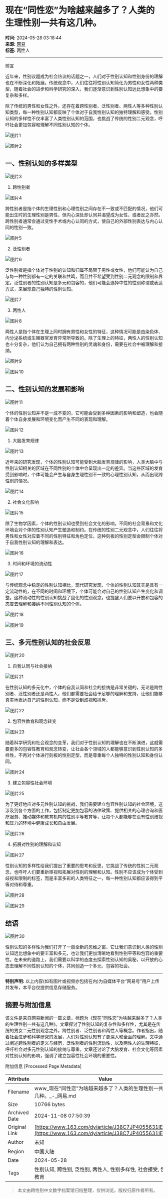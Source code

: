 # 现在“同性恋”为啥越来越多了？人类的生理性别一共有这几种。

**时间:** 2024-05-28 03:18:44  
**来源:** [网易](https://www.163.com/)  
**标签:** 两性人

---

前言

近年来，性别议题成为社会热议的话题之一，人们对于性别认知和性别身份的理解也在不断深化和拓展。传统观念中，人们往往将性别认知简化为男性和女性两种类型，随着社会的进步和科学研究的深入，我们逐渐意识到性别认知远比想象中的要复杂和多样。

除了传统的男性和女性之外，还存在着跨性别者、泛性别者、两性人等多种性别认知类型，每一种性别认知都反映了个体对于自我性别认知的独特理解和感受。性别认知的多样性不仅丰富了人类性别认知的范围，也挑战了传统的性别二元观念，呼吁社会更加包容和理解不同性别认知的个体。

![图片1](https://nimg.ws.126.net/?url=http%3A%2F%2Fdingyue.ws.126.net%2F2024%2F0528%2F4453c927j00se5s9u000id000hs00d3p.jpg&thumbnail=660x2147483647&quality=80&type=jpg)

![图片2](https://nimg.ws.126.net/?url=http%3A%2F%2Fdingyue.ws.126.net%2F2024%2F0528%2F6fe3a609j00se5s9w000bd000hs008bp.jpg&thumbnail=660x2147483647&quality=80&type=jpg)

## 一、性别认知的多样类型

![图片3](https://nimg.ws.126.net/?url=http%3A%2F%2Fdingyue.ws.126.net%2F2024%2F0528%2F361e99cfj00se5s9x000ad000hs008gp.jpg&thumbnail=660x2147483647&quality=80&type=jpg)

1. 跨性别者

![图片4](https://nimg.ws.126.net/?url=http%3A%2F%2Fdingyue.ws.126.net%2F2024%2F0528%2F10c56878j00se5s9z000md000hs00d8p.jpg&thumbnail=660x2147483647&quality=80&type=jpg)

跨性别者是指个体的生理性别和心理性别之间存在不一致或不匹配的情况，他们可能出生时的生理性别是男性，但内心深处却认同并渴望成为女性，或者反之亦然。跨性别者通常会通过变性手术或内心认同的方式，使自己的外部性别表达与内心认同的性别一致。

![图片5](https://nimg.ws.126.net/?url=http%3A%2F%2Fdingyue.ws.126.net%2F2024%2F0528%2F2fe72bdbj00se5sa0000jd000hs00c7p.jpg&thumbnail=660x2147483647&quality=80&type=jpg)

2. 泛性别者

![图片6](https://nimg.ws.126.net/?url=http%3A%2F%2Fdingyue.ws.126.net%2F2024%2F0528%2F22de72d9j00se5sa2000qd000hs00hop.jpg&thumbnail=660x2147483647&quality=80&type=jpg)

泛性别者是指个体对于性别的认知和归属不局限于男性或女性，他们可能认为自己与每一种性别都有一定的关联和共鸣，而且并不希望受到性别二元观念的限制和界定。泛性别者的性别认知是多元和包容的，他们可能会选择中性的性别称谓或表达方式，来展现自己独特的性别认知。

![图片7](https://nimg.ws.126.net/?url=http%3A%2F%2Fdingyue.ws.126.net%2F2024%2F0528%2Fe94d0887j00se5sa40009d000hs00asp.jpg&thumbnail=660x2147483647&quality=80&type=jpg)

3. 两性人

![图片8](https://nimg.ws.126.net/?url=http%3A%2F%2Fdingyue.ws.126.net%2F2024%2F0528%2Fad7e335dj00se5sa50005d000hs003qp.jpg&thumbnail=660x2147483647&quality=80&type=jpg)

两性人是指个体在生理上同时拥有男性和女性的特征，这种情况可能是由染色体、内分泌系统或生殖器官发育异常所导致的。除了生理上的特征，两性人的性别认知也十分复杂，他们认为自己拥有两种性别的灵魂和身份，需要在社会中被理解和接纳。

![图片9](https://nimg.ws.126.net/?url=http%3A%2F%2Fdingyue.ws.126.net%2F2024%2F0528%2F90db91e7j00se5sa6000ed000hs00bvp.jpg&thumbnail=660x2147483647&quality=80&type=jpg)

![图片10](https://nimg.ws.126.net/?url=http%3A%2F%2Fdingyue.ws.126.net%2F2024%2F0528%2F6030752cj00se5sa8000xd000hs00htp.jpg&thumbnail=660x2147483647&quality=80&type=jpg)

## 二、性别认知的发展和影响

![图片11](https://nimg.ws.126.net/?url=http%3A%2F%2Fdingyue.ws.126.net%2F2024%2F0528%2F04f4c073j00se5sa9000od000hs00byp.jpg&thumbnail=660x2147483647&quality=80&type=jpg)

个体的性别认知并不是一成不变的，它可能会受到多种因素的影响和塑造，也会随着个体自身发展和环境变化而产生不同的表现和理解。

![图片12](https://nimg.ws.126.net/?url=http%3A%2F%2Fdingyue.ws.126.net%2F2024%2F0528%2F20d1c232j00se5saa0004d000hs003qp.jpg&thumbnail=660x2147483647&quality=80&type=jpg)

1. 大脑发育规律

![图片13](https://nimg.ws.126.net/?url=http%3A%2F%2Fdingyue.ws.126.net%2F2024%2F0528%2Ff8eda1d7j00se5sac000hd000hs00avp.jpg&thumbnail=660x2147483647&quality=80&type=jpg)

近年来的研究发现，个体的性别认知可能受到大脑发育规律的影响，人类大脑中与性别认知相关的区域在不同性别的个体中会呈现出一定的差异。当这些区域的发育受到影响时，个体可能会产生与自身生理性别不一致的心理性别认知，从而出现跨性别的情况。

![图片14](https://nimg.ws.126.net/?url=http%3A%2F%2Fdingyue.ws.126.net%2F2024%2F0528%2Fe8993101j00se5sad000jd000hs00fdp.jpg&thumbnail=660x2147483647&quality=80&type=jpg)

2. 社会文化影响

![图片15](https://nimg.ws.126.net/?url=http%3A%2F%2Fdingyue.ws.126.net%2F2024%2F0528%2F99d1277fj00se5saf0006d000hs003zp.jpg&thumbnail=660x2147483647&quality=80&type=jpg)

除了生物学因素，个体的性别认知也受到社会文化的影响，不同的社会背景和文化环境会对个体的性别认知产生塑造和制约。在传统的性别二元观念中，人们往往将男性和女性对应着不同的性别特征和角色定位，这种刻板的性别定型会限制个体对于自我性别认知的理解和表达。

![图片16](https://nimg.ws.126.net/?url=http%3A%2F%2Fdingyue.ws.126.net%2F2024%2F0528%2Fb441f563j00se5sag000fd000hs00acp.jpg&thumbnail=660x2147483647&quality=80&type=jpg)

3. 时间和环境的流动性

![图片17](https://nimg.ws.126.net/?url=http%3A%2F%2Fdingyue.ws.126.net%2F2024%2F0528%2F7a822216j00se5sah000od000hs00eep.jpg&thumbnail=660x2147483647&quality=80&type=jpg)

与传统观念中稳定的性别认知相比，现代研究发现，个体的性别认知其实是具有一定流动性的，在不同的时间和环境下，个体可能会对自己的性别认知产生变化和调整。这种流动性的性别认知挑战了固化的性别观念，也提醒人们要以开放和包容的态度去理解和接纳不同性别认知的个体。

![图片18](https://nimg.ws.126.net/?url=http%3A%2F%2Fdingyue.ws.126.net%2F2024%2F0528%2F1bcaaad9j00se5sai0004d000hs004op.jpg&thumbnail=660x2147483647&quality=80&type=jpg)

![图片19](https://nimg.ws.126.net/?url=http%3A%2F%2Fdingyue.ws.126.net%2F2024%2F0528%2Ff8a263a2j00se5saj000dd000hs0064p.jpg&thumbnail=660x2147483647&quality=80&type=jpg)

## 三、多元性别认知的社会反思

![图片20](https://nimg.ws.126.net/?url=http%3A%2F%2Fdingyue.ws.126.net%2F2024%2F0528%2F187cc944j00se5sal000ud000hs00kep.jpg&thumbnail=660x2147483647&quality=80&type=jpg)

1. 自我认同与社会接纳

![图片21](https://nimg.ws.126.net/?url=http%3A%2F%2Fdingyue.ws.126.net%2F2024%2F0528%2F3bed3e76j00se5sam0006d000hs003fp.jpg&thumbnail=660x2147483647&quality=80&type=jpg)

在性别认知的多元化中，个体的自我认同和社会的接纳是非常关键的，无论是跨性别者、泛性别者还是两性人，他们都需要社会给予足够的理解和支持，让他们能够真实地表达自己的性别认知，而不是受到歧视和排斥。

![图片22](https://nimg.ws.126.net/?url=http%3A%2F%2Fdingyue.ws.126.net%2F2024%2F0528%2F2b8a2937j00se5san000rd000hs00isp.jpg&thumbnail=660x2147483647&quality=80&type=jpg)

2. 包容性教育和观念转变

![图片23](https://nimg.ws.126.net/?url=http%3A%2F%2Fdingyue.ws.126.net%2F2024%2F0528%2Fc759fe93j00se5sap0012d000hs00j1p.jpg&thumbnail=660x2147483647&quality=80&type=jpg)

随着科学研究和社会观念的变革，我们对于性别认知的理解也在不断演进，这就需要更多的包容性教育和观念转变，让社会各个领域的人都能够意识到性别认知的多样性，不再对个体进行刻板的性别定型，而是尊重每个人独特的性别认知和身份认同。

![图片24](https://nimg.ws.126.net/?url=http%3A%2F%2Fdingyue.ws.126.net%2F2024%2F0528%2Fc88a6e48j00se5saq0017d000gv00kqp.jpg&thumbnail=660x2147483647&quality=80&type=jpg)

3. 建立包容性社会环境

![图片25](https://nimg.ws.126.net/?url=http%3A%2F%2Fdingyue.ws.126.net%2F2024%2F0528%2Fa7ebd24fj00se5sar000td000hs00h6p.jpg&thumbnail=660x2147483647&quality=80&type=jpg)

为了更好地应对多元性别认知的挑战，我们需要建立包容性别认知的社会环境，这涉及到各个方面的工作，包括制定更加包容的法律政策、提供相关的心理咨询和医疗服务、推动媒体和教育机构的性别平等教育等，让每个人都能够在没有性别歧视和压力的环境中健康成长和自由发展。

![图片26](https://nimg.ws.126.net/?url=http%3A%2F%2Fdingyue.ws.126.net%2F2024%2F0528%2Fe4a346f9j00se5sat000sd000hs00fyp.jpg&thumbnail=660x2147483647&quality=80&type=jpg)

4. 拓展对性别的理解和认知

![图片27](https://nimg.ws.126.net/?url=http%3A%2F%2Fdingyue.ws.126.net%2F2024%2F0528%2Fd4313e91j00se5saw000fd000hs00aup.jpg&thumbnail=660x2147483647&quality=80&type=jpg)

性别认知的多样性给我们提出了重要的思考和反思，它挑战了传统的性别二元观念，也呼吁人们要重新审视和拓展对性别的理解和认知。性别不应该成为个体受到歧视和限制的标签，而是丰富多彩的人类特征之一，每一种性别认知都应该得到平等对待和尊重。

![图片28](https://nimg.ws.126.net/?url=http%3A%2F%2Fdingyue.ws.126.net%2F2024%2F0528%2F0ed0961cj00se5saz0017d000hs00h2p.jpg&thumbnail=660x2147483647&quality=80&type=jpg)

![图片29](https://nimg.ws.126.net/?url=http%3A%2F%2Fdingyue.ws.126.net%2F2024%2F0528%2F2611e67dj00se5sb2000hd000hs0088p.jpg&thumbnail=660x2147483647&quality=80&type=jpg)

## 结语

![图片30](https://nimg.ws.126.net/?url=http%3A%2F%2Fdingyue.ws.126.net%2F2024%2F0528%2F90e3a922j00se5sb40018d000hs00bgp.jpg&thumbnail=660x2147483647&quality=80&type=jpg)

性别认知的多样性为我们打开了一扇全新的思维之窗，它让我们意识到人类的性别认知远比想象中的要丰富和多元，也让我们更加清晰地看到性别平等和包容的重要性。在未来的道路上，我们需要以科学的态度去探索性别认知的奥秘，以开放的心态去理解不同性别认知的个体，共同创造一个多元、包容的社会。

---

**特别声明:** 以上内容(如有图片或视频亦包括在内)为自媒体平台“网易号”用户上传并发布，本平台仅提供信息存储服务。

## 摘要与附加信息

<!-- tcd_abstract -->
该文件是来自网易新闻的一篇文章，标题为《现在“同性恋”为啥越来越多了？人类的生理性别一共有这几种》。文章探讨了性别认知的复杂性和多样性，尤其是在传统的男女二元性别观念之外，跨性别者、泛性别者和两性人等概念。作者指出，随着社会进步和科学研究的发展，人们对性别认知有了更深入和全面的理解。文中通过阐述跨性别者的定义与经历，泛性别者的性别流动性，以及两性人的生理特征，呼吁社会对多元性别认知的接纳与尊重。文章还讨论了大脑发育、社会文化等因素对性别认知的影响，强调了建立包容性社会环境的重要性。
<!-- tcd_abstract_end -->

附加信息 [Processed Page Metadata]

| Attribute       | Value                                  |
|-----------------|----------------------------------------|
| Filename        | www_现在“同性恋”为啥越来越多了？人类的生理性别一共有这几种。_-_网易.md                             |
| Size            | 10766 bytes                           |
| Archived Date   | 2024-11-08 07:50:39                             |
| Original Link   | [https://www.163.com/dy/article/J38C7JP4055631IE.html](https://www.163.com/dy/article/J38C7JP4055631IE.html)                       |
| Author          | 未知                               |
| Region          | 中国大陆                               |
| Date            | 2024-05-28                                 |
| Tags            | 性别认知, 跨性别, 泛性别, 两性人, 性别多样性, 社会接受, 包容性教育                                 |
>
> 本文由跨性别中文数字档案馆归档整理，仅供浏览。版权归原作者所有。
>